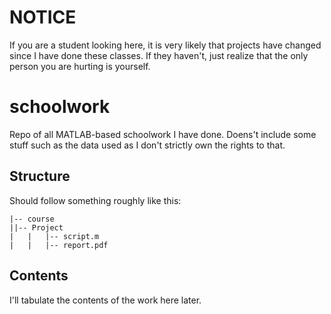 # NOTICE
If you are a student looking here, it is very likely that projects have changed since I have done these classes. If they haven't, just realize that the only person you are hurting is yourself.
# schoolwork
Repo of all MATLAB-based schoolwork I have done. Doens't include some stuff such as the data used as I don't strictly own the rights to that.

## Structure
Should follow something roughly like this:
```
|-- course  
||-- Project  
|   |   |-- script.m  
|   |   |-- report.pdf
```
## Contents
I'll tabulate the contents of the work here later.
